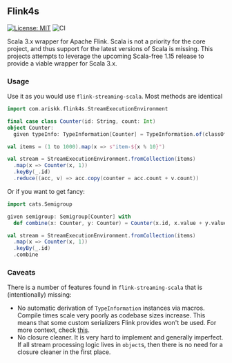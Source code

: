 ## Flink4s

[![License: MIT](https://img.shields.io/badge/License-MIT-blue.svg)](https://github.com/ariskk/flink4s/blob/main/LICENSE)
![CI](https://github.com/ariskk/flink4s/workflows/CI/badge.svg)

Scala 3.x wrapper for Apache Flink. Scala is not a priority for the core project, and thus support for the latest versions of Scala is missing.
This projects attempts to leverage the upcoming Scala-free 1.15 release to provide a viable wrapper for Scala 3.x.

### Usage

Use it as you would use `flink-streaming-scala`. Most methods are identical

```scala
import com.ariskk.flink4s.StreamExecutionEnvironment

final case class Counter(id: String, count: Int)
object Counter:
  given typeInfo: TypeInformation[Counter] = TypeInformation.of(classOf[Counter])

val items = (1 to 1000).map(x => s"item-${x % 10}")

val stream = StreamExecutionEnvironment.fromCollection(items)
  .map(x => Counter(x, 1))
  .keyBy(_.id)
  .reduce((acc, v) => acc.copy(counter = acc.count + v.count))
```

Or if you want to get fancy:

```scala
import cats.Semigroup

given semigroup: Semigroup[Counter] with
  def combine(x: Counter, y: Counter) = Counter(x.id, x.value + y.value)

val stream = StreamExecutionEnvironment.fromCollection(items)
  .map(x => Counter(x, 1))
  .keyBy(_.id)
  .combine
```

### Caveats

There is a number of features found in `flink-streaming-scala` that is (intentionally) missing:
- No automatic derivation of `TypeInformation` instances via macros. Compile times scale very poorly as codebase sizes increase.
This means that some custom serializers Flink provides won't be used. For more context, check [this](https://medium.com/drivetribe-engineering/towards-achieving-a-10x-compile-time-improvement-in-a-flink-codebase-a69596edcb50).
- No closure cleaner. It is very hard to implement and generally imperfect. If all stream processing logic lives in `object`s, then there is no need for a closure cleaner in the first place.
